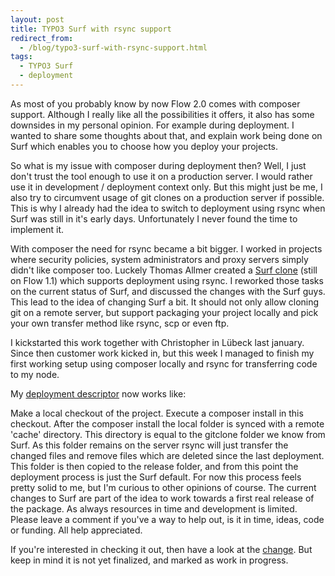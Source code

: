 ```yaml
---
layout: post
title: TYPO3 Surf with rsync support
redirect_from:
  - /blog/typo3-surf-with-rsync-support.html
tags:
  - TYPO3 Surf
  - deployment
---
```


As most of you probably know by now Flow 2.0 comes with composer support. Although I really like all the possibilities
it offers, it also has some downsides in my personal opinion. For example during deployment. I wanted to share some
thoughts about that, and explain work being done on Surf which enables you to choose how you deploy your projects.

So what is my issue with composer during deployment then? Well, I just don't trust the tool enough to use it on a
production server. I would rather use it in development / deployment context only. But this might just be me, I also try
to circumvent usage of git clones on a production server if possible. This is why I already had the idea to switch to
deployment using rsync when Surf was still in it's early days. Unfortunately I never found the time to implement it.

With composer the need for rsync became a bit bigger. I worked in projects where security policies, system
administrators and proxy servers simply didn't like composer too. Luckely Thomas Allmer created a
[Surf clone](https://github.com/daKmoR/TYPO3.Surf) (still on Flow 1.1) which supports deployment using rsync. I reworked
those tasks on the current status of Surf, and discussed the changes with the Surf guys. This lead to the idea of
changing Surf a bit. It should not only allow cloning git on a remote server, but support packaging your project locally
and pick your own transfer method like rsync, scp or even ftp.

I kickstarted this work together with Christopher in Lübeck last january. Since then customer work kicked in, but this
week I managed to finish my first working setup using composer locally and rsync for transferring code to my node.

My [deployment descriptor](https://gist.github.com/radmiraal/5557435) now works like:

Make a local checkout of the project.
Execute a composer install in this checkout.
After the composer install the local folder is synced with a remote 'cache' directory. This directory is equal to the
gitclone folder we know from Surf. As this folder remains on the server rsync will just transfer the changed files and
remove files which are deleted since the last deployment.
This folder is then copied to the release folder, and from this point the deployment process is just the Surf default.
For now this process feels pretty solid to me, but I'm curious to other opinions of course. The current changes to Surf
are part of the idea to work towards a first real release of the package. As always resources in time and development is
limited. Please leave a comment if you've a way to help out, is it in time, ideas, code or funding. All help
appreciated.

If you're interested in checking it out, then have a look at the [change](https://review.typo3.org/#/c/18969/). But keep
in mind it is not yet finalized, and marked as work in progress.